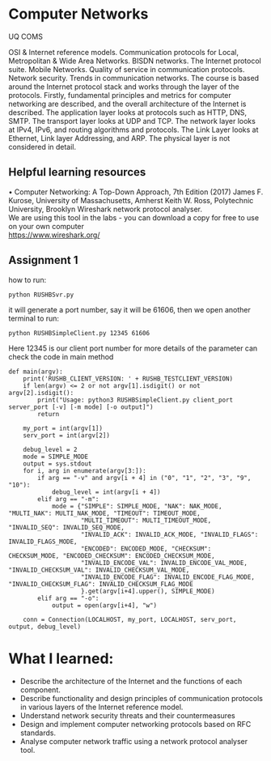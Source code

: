 # Computer Networks
UQ COMS

OSI & Internet reference models. Communication protocols for Local, Metropolitan & Wide Area Networks. BISDN networks. The Internet protocol suite. Mobile Networks. Quality of service in communication protocols. Network security. Trends in communication networks.
The course is based around the Internet protocol stack and works through the layer of the protocols.
Firstly, fundamental principles and metrics for computer networking are described, and the overall architecture of the Internet is described.
The application layer looks at protocols such as HTTP, DNS, SMTP.
The transport layer looks at UDP and TCP.
The network layer looks at IPv4, IPv6, and routing algorithms and protocols.
The Link Layer looks at Ethernet, Link layer Addressing, and ARP.
The physical layer is not considered in detail.

## Helpful learning resources
• Computer Networking: A Top-Down Approach, 7th Edition (2017) James F. Kurose, University of Massachusetts, Amherst Keith W. Ross, Polytechnic University, Brooklyn
Wireshark network protocol analyser.  
We are using this tool in the labs - you can download a copy for free to use on your own computer  
https://www.wireshark.org/  

## Assignment 1
how to run:
```shell
python RUSHBSvr.py
```
it will generate a port number, say it will be 61606, then we open another terminal to run:
```shell
python RUSHBSimpleClient.py 12345 61606
```
Here 12345 is our client port number
for more details of the parameter can check the code in main method 
```shell
def main(argv):
    print('RUSHB_CLIENT_VERSION: ' + RUSHB_TESTCLIENT_VERSION)
    if len(argv) <= 2 or not argv[1].isdigit() or not argv[2].isdigit():
        print("Usage: python3 RUSHBSimpleClient.py client_port server_port [-v] [-m mode] [-o output]")
        return

    my_port = int(argv[1])
    serv_port = int(argv[2])

    debug_level = 2
    mode = SIMPLE_MODE
    output = sys.stdout
    for i, arg in enumerate(argv[3:]):
        if arg == "-v" and argv[i + 4] in ("0", "1", "2", "3", "9", "10"):
            debug_level = int(argv[i + 4])
        elif arg == "-m":
            mode = {"SIMPLE": SIMPLE_MODE, "NAK": NAK_MODE, "MULTI_NAK": MULTI_NAK_MODE, "TIMEOUT": TIMEOUT_MODE,
                    "MULTI_TIMEOUT": MULTI_TIMEOUT_MODE, "INVALID_SEQ": INVALID_SEQ_MODE,
                    "INVALID_ACK": INVALID_ACK_MODE, "INVALID_FLAGS": INVALID_FLAGS_MODE,
                    "ENCODED": ENCODED_MODE, "CHECKSUM": CHECKSUM_MODE, "ENCODED_CHECKSUM": ENCODED_CHECKSUM_MODE,
                    "INVALID_ENCODE_VAL": INVALID_ENCODE_VAL_MODE, "INVALID_CHECKSUM_VAL": INVALID_CHECKSUM_VAL_MODE,
                    "INVALID_ENCODE_FLAG": INVALID_ENCODE_FLAG_MODE, "INVALID_CHECKSUM_FLAG": INVALID_CHECKSUM_FLAG_MODE
                    }.get(argv[i+4].upper(), SIMPLE_MODE)
        elif arg == "-o":
            output = open(argv[i+4], "w")

    conn = Connection(LOCALHOST, my_port, LOCALHOST, serv_port, output, debug_level)
```

# What I learned: 
- Describe the architecture of the Internet and the functions of each component.
- Describe functionality and design principles of communication protocols in various layers of the Internet reference model.
- Understand network security threats and their countermeasures
-	Design and implement computer networking protocols based on RFC standards.
-	Analyse computer network traffic using a network protocol analyser tool.

